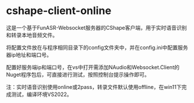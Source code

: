 # cshape-client-online

这是一个基于FunASR-Websocket服务器的CShape客户端，用于实时语音识别和转录本地音频文件。

将配置文件放在与程序相同目录下的config文件夹中，并在config.ini中配置服务器ip地址和端口号。

配置好服务端ip和端口号，在vs中打开需添加NAudio和Websocket.Client的Nuget程序包后，可直接进行测试，按照控制台提示操作即可。

注：实时语音识别使用online或2pass，转录文件默认使用offline，在win11下完成测试，编译环境VS2022。
